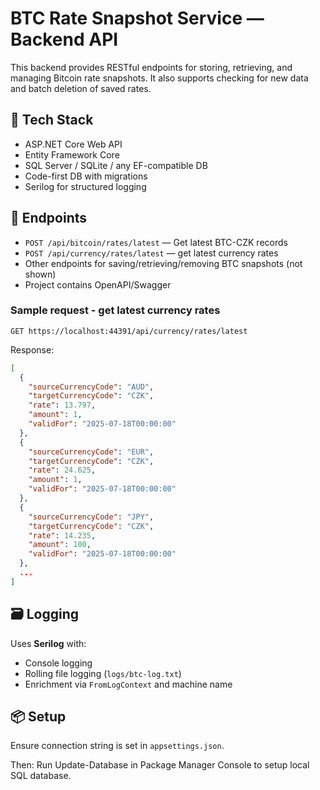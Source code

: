 ﻿# BTC Rate Snapshot Service — Backend API

This backend provides RESTful endpoints for storing, retrieving, and managing Bitcoin rate snapshots. It also supports checking for new data and batch deletion of saved rates.

## 🔧 Tech Stack

- ASP.NET Core Web API
- Entity Framework Core
- SQL Server / SQLite / any EF-compatible DB
- Code-first DB with migrations
- Serilog for structured logging

## 🚀 Endpoints

- `POST /api/bitcoin/rates/latest` — Get latest BTC-CZK records
- `POST /api/currency/rates/latest` — get latest currency rates
- Other endpoints for saving/retrieving/removing BTC snapshots (not shown)
- Project contains OpenAPI/Swagger

### Sample request - get latest currency rates
```
GET https://localhost:44391/api/currency/rates/latest
```

Response:
```json
[
  {
    "sourceCurrencyCode": "AUD",
    "targetCurrencyCode": "CZK",
    "rate": 13.797,
    "amount": 1,
    "validFor": "2025-07-18T00:00:00"
  },
  {
    "sourceCurrencyCode": "EUR",
    "targetCurrencyCode": "CZK",
    "rate": 24.625,
    "amount": 1,
    "validFor": "2025-07-18T00:00:00"
  },
  {
    "sourceCurrencyCode": "JPY",
    "targetCurrencyCode": "CZK",
    "rate": 14.235,
    "amount": 100,
    "validFor": "2025-07-18T00:00:00"
  },
  ...
]
```

## 🗃️ Logging

Uses **Serilog** with:
- Console logging
- Rolling file logging (`logs/btc-log.txt`)
- Enrichment via `FromLogContext` and machine name

## 📦 Setup

Ensure connection string is set in `appsettings.json`. 

Then: Run Update-Database in Package Manager Console to setup local SQL database.
